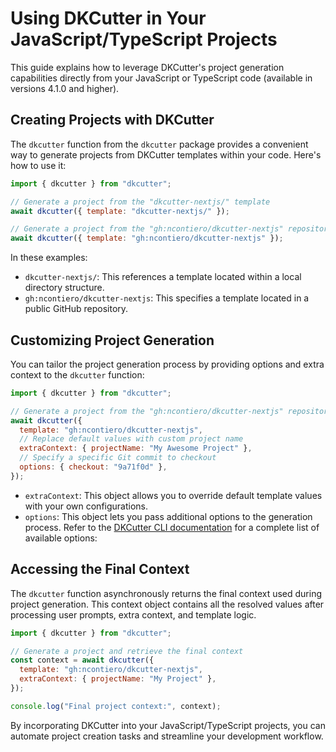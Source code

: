 # Using DKCutter in Your JavaScript/TypeScript Projects

This guide explains how to leverage DKCutter's project generation capabilities directly from your JavaScript or TypeScript code (available in versions 4.1.0 and higher).

## Creating Projects with DKCutter

The `dkcutter` function from the `dkcutter` package provides a convenient way to generate projects from DKCutter templates within your code. Here's how to use it:

```js title="index.js"
import { dkcutter } from "dkcutter";

// Generate a project from the "dkcutter-nextjs/" template
await dkcutter({ template: "dkcutter-nextjs/" });

// Generate a project from the "gh:ncontiero/dkcutter-nextjs" repository template
await dkcutter({ template: "gh:ncontiero/dkcutter-nextjs" });
```

In these examples:

- `dkcutter-nextjs/`: This references a template located within a local directory structure.
- `gh:ncontiero/dkcutter-nextjs`: This specifies a template located in a public GitHub repository.

## Customizing Project Generation

You can tailor the project generation process by providing options and extra context to the `dkcutter` function:

```js title="index.js"
import { dkcutter } from "dkcutter";

// Generate a project from the "gh:ncontiero/dkcutter-nextjs" repository template
await dkcutter({
  template: "gh:ncontiero/dkcutter-nextjs",
  // Replace default values with custom project name
  extraContext: { projectName: "My Awesome Project" },
  // Specify a specific Git commit to checkout
  options: { checkout: "9a71f0d" },
});
```

- `extraContext`: This object allows you to override default template values with your own configurations.
- `options`: This object lets you pass additional options to the generation process. Refer to the [DKCutter CLI documentation](./cli.mdx#cli---command-line-options) for a complete list of available options:

## Accessing the Final Context

The `dkcutter` function asynchronously returns the final context used during project generation. This context object contains all the resolved values after processing user prompts, extra context, and template logic.

```js title="index.js"
import { dkcutter } from "dkcutter";

// Generate a project and retrieve the final context
const context = await dkcutter({
  template: "gh:ncontiero/dkcutter-nextjs",
  extraContext: { projectName: "My Project" },
});

console.log("Final project context:", context);
```

By incorporating DKCutter into your JavaScript/TypeScript projects, you can automate project creation tasks and streamline your development workflow.
